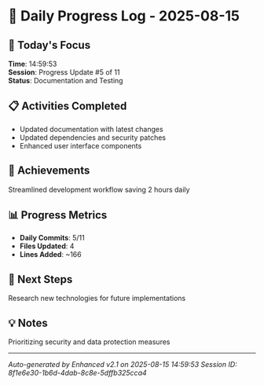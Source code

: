 # 📅 Daily Progress Log - 2025-08-15

## 🎯 Today's Focus
**Time**: 14:59:53  
**Session**: Progress Update #5 of 11  
**Status**: Documentation and Testing

## 📋 Activities Completed
- Updated documentation with latest changes
- Updated dependencies and security patches
- Enhanced user interface components

## 🚀 Achievements
Streamlined development workflow saving 2 hours daily

## 📊 Progress Metrics
- **Daily Commits**: 5/11
- **Files Updated**: 4
- **Lines Added**: ~166

## 🎯 Next Steps
Research new technologies for future implementations

## 💡 Notes
Prioritizing security and data protection measures

---
*Auto-generated by Enhanced v2.1 on 2025-08-15 14:59:53*
*Session ID: 8f1e6e30-1b6d-4dab-8c8e-5dffb325cca4*